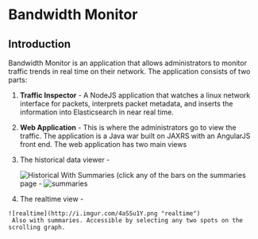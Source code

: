# Bandwidth Monitor
## Introduction
Bandwidth Monitor is an application that allows administrators to monitor traffic trends in real time on their network.
The application consists of two parts:
1. **Traffic Inspector** - A NodeJS application that watches a linux network interface for packets, interprets packet metadata, and inserts the information into Elasticsearch in near real time.
2. **Web Application** - This is where the administrators go to view the traffic. The application is a Java war built on JAXRS with an AngularJS front end. The web application has two main views
  1. The historical data viewer - 
   
     ![Historical](http://i.imgur.com/HkeifBY.png "Historical")
     With Summaries (click any of the bars on the summaries page - 
     ![summaries](http://i.imgur.com/bLcOG4k.png "Historical")
  2. The realtime view - 
   
    ![realtime](http://i.imgur.com/4aSSu1Y.png "realtime")
     Also with summaries. Accessible by selecting any two spots on the scrolling graph.

